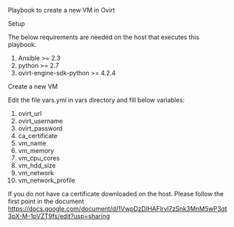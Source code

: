 

Playbook to create a new VM in Ovirt

Setup

The below requirements are needed on the host that executes this playbook.

1. Ansible >= 2.3
2. python >= 2.7
3. ovirt-engine-sdk-python >= 4.2.4


Create a new VM

 Edit the file vars.yml in vars directory and fill below variables:

   1. ovirt_url 
   2. ovirt_username
   3. ovirt_password
   4. ca_certificate  
   5. vm_name
   6. vm_memory 
   7. vm_cpu_cores
   8. vm_hdd_size
   9. vm_network
  10. vm_network_profile

 If you do not have ca certificate downloaded on the host. Please follow the first point in the document
 https://docs.google.com/document/d/1VwpDzDIHAFlrvl7zSnk3MnM5wP3qt3pX-M-1pVZT9fs/edit?usp=sharing  
